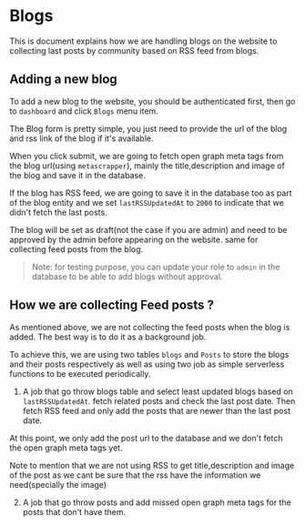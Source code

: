 # Blogs

This is document explains how we are handling blogs on the website to collecting last posts by community based on RSS feed from blogs.

## Adding a new blog

To add a new blog to the website, you should be authenticated first, then go to `dashboard` and click `Blogs` menu item.

The Blog form is pretty simple, you just need to provide the url of the blog and rss link of the blog if it's available.

When you click submit, we are going to fetch open graph meta tags from the blog url(using `metascrapper`), mainly the title,description and image of the blog and save it in the database.

If the blog has RSS feed, we are going to save it in the database too as part of the blog entity and we set `lastRSSUpdatedAt` to `2000` to indicate that we didn't fetch the last posts.

The blog will be set as draft(not the case if you are admin) and need to be approved by the admin before appearing on the website. same for collecting feed posts from the blog.

> Note: for testing purpose, you can update your role to `admin` in the database to be able to add blogs without approval.

## How we are collecting Feed posts ?

As mentioned above, we are not collecting the feed posts when the blog is added. The best way is to do it as a background job.

To achieve this, we are using two tables `blogs` and `Posts` to store the blogs and their posts respectively as well as using two job as simple serverless functions to be executed periodically.

1. A job that go throw blogs table and select least updated blogs based on `lastRSSUpdatedAt`. fetch related posts and check the last post date. Then fetch RSS feed and only add the posts that are newer than the last post date.

At this point, we only add the post url to the database and we don't fetch the open graph meta tags yet.

Note to mention that we are not using RSS to get title,description and image of the post as we cant be sure that the rss have the information we need(specially the image)

2. A job that go throw posts and add missed open graph meta tags for the posts that don't have them.
